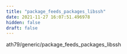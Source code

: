 ```yaml
---
title: "package_feeds_packages_libssh"
date: 2021-11-27 16:07:51.496978
hidden: false
draft: false
---
```


ath79/generic/package_feeds_packages_libssh

